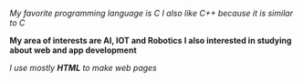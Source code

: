 *My favorite programming language is C*
_I also like C++ because it is similar to C_

**My area of interests are AI, IOT and Robotics**
__I also interested in studying about web and app development__

_I use mostly **HTML** to make web pages_


